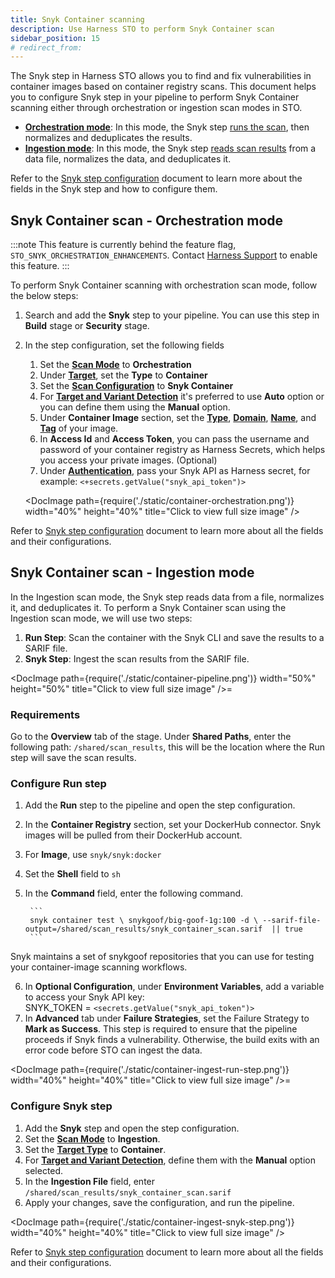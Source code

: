 ```yaml
---
title: Snyk Container scanning
description: Use Harness STO to perform Snyk Container scan
sidebar_position: 15
# redirect_from:
---
```


The Snyk step in Harness STO allows you to find and fix vulnerabilities in container images based on container registry scans. This document helps you to configure Snyk step in your pipeline to perform Snyk Container scanning either through orchestration or ingestion scan modes in STO.

- [**Orchestration mode**](#snyk-container-scan---orchestration-mode): In this mode, the Snyk step [runs the scan](/docs/security-testing-orchestration/get-started/key-concepts/run-an-orchestrated-scan-in-sto), then normalizes and deduplicates the results.
- [**Ingestion mode**](#snyk-container-scan---ingestion-mode): In this mode, the Snyk step [reads scan results](/docs/security-testing-orchestration/get-started/key-concepts/ingest-scan-results-into-an-sto-pipeline) from a data file, normalizes the data, and deduplicates it.

Refer to the [Snyk step configuration](./snyk-scanner-reference) document to learn more about the fields in the Snyk step and how to configure them.

## Snyk Container scan - Orchestration mode
:::note
This feature is currently behind the feature flag, `STO_SNYK_ORCHESTRATION_ENHANCEMENTS`. Contact [Harness Support](mailto:support@harness.io) to enable this feature.
:::

To perform Snyk Container scanning with orchestration scan mode, follow the below steps:

1. Search and add the **Snyk** step to your pipeline. You can use this step in **Build** stage or **Security** stage.
2. In the step configuration, set the following fields
    1. Set the [**Scan Mode**](./snyk-scanner-reference#scan-mode) to **Orchestration**
    2. Under [**Target**](./snyk-scanner-reference#target), set the **Type** to **Container**
    3. Set the [**Scan Configuration**](./snyk-scanner-reference#scan-configuration) to **Snyk Container**
    4. For [**Target and Variant Detection**](./snyk-scanner-reference#target-and-variant-detection) it's preferred to use **Auto** option or you can define them using the **Manual** option. 
    5. Under **Container Image** section, set the [**Type**](./snyk-scanner-reference#type-1), [**Domain**](./snyk-scanner-reference#domain), [**Name**](./snyk-scanner-reference#name-1), and [**Tag**](./snyk-scanner-reference#tag) of your image.
    6. In **Access Id** and **Access Token**, you can pass the username and password of your container registry as Harness Secrets, which helps you access your private images. (Optional)
    7. Under [**Authentication**](./snyk-scanner-reference#authentication), pass your Snyk API as Harness secret, for example: `<+secrets.getValue("snyk_api_token")>`

    <DocImage path={require('./static/container-orchestration.png')} width="40%" height="40%" title="Click to view full size image" />

Refer to [Snyk step configuration](./snyk-scanner-reference.md) document to learn more about all the fields and their configurations.

## Snyk Container scan - Ingestion mode

In the Ingestion scan mode, the Snyk step reads data from a file, normalizes it, and deduplicates it. To perform a Snyk Container scan using the Ingestion scan mode, we will use two steps:

1. **Run Step**: Scan the container with the Snyk CLI and save the results to a SARIF file.
2. **Snyk Step**: Ingest the scan results from the SARIF file.

<DocImage path={require('./static/container-pipeline.png')} width="50%" height="50%" title="Click to view full size image" />=

### Requirements

Go to the **Overview** tab of the stage. Under **Shared Paths**, enter the following path: `/shared/scan_results`, this will be the location where the Run step will save the scan results.


### Configure Run step

1. Add the **Run** step to the pipeline and open the step configuration.
2. In the **Container Registry** section, set your DockerHub connector. Snyk images will be pulled from their DockerHub account.
3. For **Image**, use `snyk/snyk:docker`
4. Set the **Shell** field to `sh`
5. In the **Command** field, enter the following command.

        ```
        snyk container test \ snykgoof/big-goof-1g:100 -d \ --sarif-file-output=/shared/scan_results/snyk_container_scan.sarif  || true
        ``` 
Snyk maintains a set of snykgoof repositories that you can use for testing your container-image scanning workflows.

6. In **Optional Configuration**, under **Environment Variables**, add a variable to access your Snyk API key: \
SNYK_TOKEN = `<secrets.getValue("snyk_api_token")>`
7. In **Advanced** tab under **Failure Strategies**, set the Failure Strategy to **Mark as Success**. This step is required to ensure that the pipeline proceeds if Snyk finds a vulnerability. Otherwise, the build exits with an error code before STO can ingest the data.

<DocImage path={require('./static/container-ingest-run-step.png')} width="40%" height="40%" title="Click to view full size image" />=

### Configure Snyk step

1. Add the **Snyk** step and open the step configuration.
2. Set the [**Scan Mode**](./snyk-scanner-reference#scan-mode) to **Ingestion**.
3. Set the [**Target Type**](./snyk-scanner-reference#target) to **Container**.
4. For [**Target and Variant Detection**](./snyk-scanner-reference#target-and-variant-detection), define them with the **Manual** option selected.
5. In the **Ingestion File** field, enter `/shared/scan_results/snyk_container_scan.sarif`
6. Apply your changes, save the configuration, and run the pipeline.


<DocImage path={require('./static/container-ingest-snyk-step.png')} width="40%" height="40%" title="Click to view full size image" />

Refer to [Snyk step configuration](./snyk-scanner-reference.md) document to learn more about all the fields and their configurations.